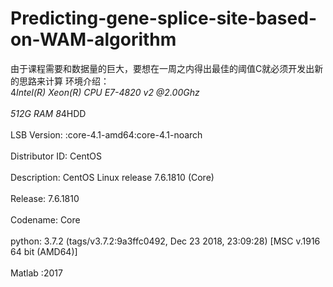 # Predicting-gene-splice-site-based-on-WAM-algorithm
由于课程需要和数据量的巨大，要想在一周之内得出最佳的阈值C就必须开发出新的思路来计算
环境介绍：
<br>4*Intel(R) Xeon(R) CPU E7-4820 v2 @2.00Ghz<br>
<br>512G RAM  8*4HDD<br>
<br>LSB Version:	:core-4.1-amd64:core-4.1-noarch<br>
<br>Distributor ID:	CentOS<br>
<br>Description:	CentOS Linux release 7.6.1810 (Core) <br>
<br>Release:	7.6.1810<br>
<br>Codename:	Core<br>
<br>python: 3.7.2 (tags/v3.7.2:9a3ffc0492, Dec 23 2018, 23:09:28) [MSC v.1916 64 bit (AMD64)]<br>
<br>Matlab :2017<br>
